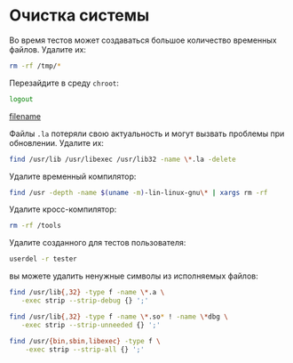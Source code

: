 # Очистка системы

Во время тестов может создаваться большое количество временных файлов. Удалите их:

```bash
rm -rf /tmp/*
```

Перезайдите в среду `chroot`:

```bash
logout
```

[filename](../scripts/chroot.md ':include')


Файлы `.la` потеряли свою актуальность и могут вызвать проблемы при обновлении. Удалите их:

```bash
find /usr/lib /usr/libexec /usr/lib32 -name \*.la -delete
```

Удалите временный компилятор:

```bash
find /usr -depth -name $(uname -m)-lin-linux-gnu\* | xargs rm -rf
```

Удалите кросс-компилятор:

```bash
rm -rf /tools
```

Удалите созданного для тестов пользователя:

```bash
userdel -r tester
```

вы можете удалить ненужные символы из исполняемых файлов:

```bash
find /usr/lib{,32} -type f -name \*.a \
   -exec strip --strip-debug {} ';'

find /usr/lib{,32} -type f -name \*.so* ! -name \*dbg \
   -exec strip --strip-unneeded {} ';'

find /usr/{bin,sbin,libexec} -type f \
    -exec strip --strip-all {} ';'
```

<script>
	new Vue({ el: '#main' })
</script>
